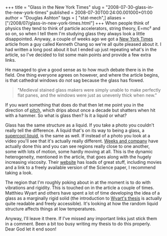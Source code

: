 +++
title = "Glass in the New York Times"
slug = "2008-07-30-glass-in-the-new-york-times"
published = 2008-07-30T00:24:00.001000+01:00
author = "Douglas Ashton"
tags = [ "stat-mech",]
aliases = ["/2008/07/glass-in-new-york-times.html"]
+++
When people think of physics they tend to think of particle
accelerators, string theory, E=mc² and so on, so when I tell them I'm
studying glass they always look a little disappointed. Anyway, a couple
of weeks ago we got a [New York
Times](http://www.nytimes.com/2008/07/29/science/29glass.html?pagewanted=2&_r=2&partner=rssnyt&emc=rss)
article from a guy called Kenneth Chang so we're all quite pleased about
it. I had written a long post about it but I ended up just repeating
what's in the article, so I've decided to list some main points and
provide a few extra links.  
  
He managed to give a good sense as to how much debate there is in the
field. One thing everyone agrees on however, and where the article
begins, is that cathedral windows do <span
style="font-style: italic;">not</span><span style="font-style: italic;">
</span>sag because the glass has flowed.  

> "Medieval stained glass makers were simply unable to make perfectly
> flat panes, and the windows were just as unevenly thick when new."

If you want something that does do that then let me point you in the
direction of
[pitch,](http://www.physics.uq.edu.au/pitchdrop/pitchdrop.shtml) which
drips about once a decade but shatters when hit with a hammer. So what
is glass then? Is it a liquid or what?  
  
Glass has the same structure as a liquid. If you take a photo you
couldn't really tell the difference. A liquid that's on its way to being
a glass, a [supercool
liquid](/2008/07/supercooling.html),
is the same as well. If instead of a photo you look at a video you'll
see that it's actually really different. [Weeks and
company](http://www.sciencemag.org/cgi/content/abstract/sci;287/5453/627?maxtoshow=&HITS=10&hits=10&RESULTFORMAT=&author1=weeks&title=direct&andorexacttitle=or&andorexacttitleabs=or&andorexactfulltext=or&searchid=1&FIRSTINDEX=0&sortspec=relevance&fdate=7/1/1880&tdate=8/31/2008&resourcetype=HWCIT,HWELTR)
have actually done this and you can see regions really close to one
another, some with lots of motion, some hardly moving at all. This is
the dynamic heterogeneity, mentioned in the article, that goes along
with the hugely increasing viscosity. Their
[website](http://www.physics.emory.edu/%7Eweeks/lab/glass/) has loads of
great stuff, including movies and a link to a freely available version
of the Science paper, I recommend taking a look.  
  
The region that I'm roughly poking about in at the moment is to do with
vibrations and rigidity. This is touched on in the article a couple of
times. Matthieu Wyart and others have spent a lot of time developing the
idea of a glass as a marginally rigid solid (the introduction to
[Wyart's thesis](http://arxiv.org/abs/cond-mat/0512155) is actually
quite readable and freely accessible). It's looking at how the random
liquid structure affects things at low temperatures.  
  
Anyway, I'll leave it there. If I've missed any important links just
stick them in a comment. Been a bit too busy writing my thesis to do
this properly. Dear God let it end soon!
